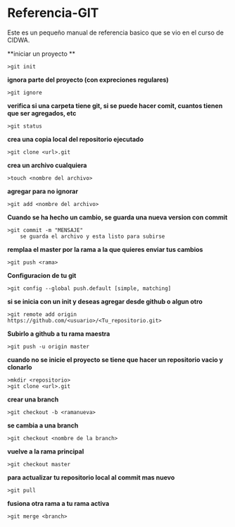 # Referencia-GIT
Este es un pequeño manual de referencia basico que se vio en el curso de CIDWA.

**iniciar un proyecto **

	>git init
	
**ignora parte del proyecto (con expreciones regulares)**

	>git ignore
	
**verifica si una carpeta tiene git, si se puede hacer comit, cuantos tienen que ser agregados, etc**

	>git status

**crea una copia local del repositorio ejecutado**

	>git clone <url>.git

**crea un archivo cualquiera**

	>touch <nombre del archivo>
 
**agregar para no ignorar**

	>git add <nombre del archivo>
	
**Cuando se ha hecho un cambio, se guarda una nueva version con commit**

	>git commit -m "MENSAJE"
		se guarda el archivo y esta listo para subirse

**remplaa el master por la rama a la que quieres enviar tus cambios**

	>git push <rama>

**Configuracion de tu git**	

	>git config --global push.default [simple, matching]
	

**si se inicia con un init y deseas agregar desde github o algun otro**

	>git remote add origin https://github.com/<usuario>/<Tu_repositorio.git>
	

**Subirlo a github a tu rama maestra**

	>git push -u origin master

**cuando no se inicie el proyecto se tiene que hacer un repositorio vacio y clonarlo**

	>mkdir <repositorio>
	>git clone <url>.git

**crear una branch** 

	>git checkout -b <ramanueva>

**se cambia a una branch**

	>git checkout <nombre de la branch>

**vuelve a la rama principal**

	>git checkout master


**para actualizar tu repositorio local al commit mas nuevo**

	>git pull 

**fusiona otra rama a tu rama activa** 

	>git merge <branch>
